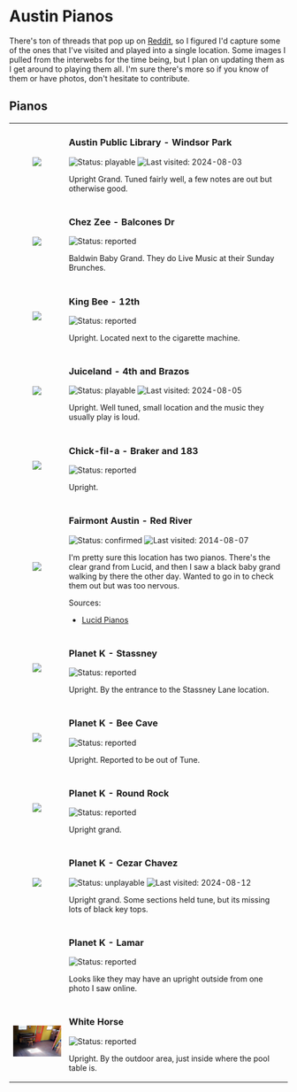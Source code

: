 <!-- Generated by tools/gen/main.go -->

# Austin Pianos

There's ton of threads that pop up on [Reddit][], so I figured I'd capture some of the ones that I've visited and played
into a single location. Some images I pulled from the interwebs for the time being, but I plan on updating them as I get
around to playing them all. I'm sure there's more so if you know of them or have photos, don't hesitate to contribute.

[Reddit]: https://www.google.com/search?q=austin+pianos+site%3Areddit.com

## Pianos

<div align="center">
<table>
<tr><td align="center">
<img width="200" src="assets/images/windsor-park.jpg"/>

</td><td valign="top">

### Austin Public Library - Windsor Park

![Status: playable](https://img.shields.io/badge/status-playable-gray?style=for-the-badge)
![Last visited: 2024-08-03](https://img.shields.io/badge/last_visited-2024·08·03-gray?style=for-the-badge)

Upright Grand. Tuned fairly well, a few notes are out but otherwise good.


</td></tr>
<tr><td align="center">
<img width="300" src="https://media-cdn.tripadvisor.com/media/photo-s/02/36/c6/ed/seating-and-bar-area.jpg"/>

</td><td valign="top">

### Chez Zee - Balcones Dr

![Status: reported](https://img.shields.io/badge/status-reported-gray?style=for-the-badge)

Baldwin Baby Grand. They do Live Music at their Sunday Brunches.


</td></tr>
<tr><td align="center">
<img width="300" src="https://lh3.googleusercontent.com/p/AF1QipOeJEhrZawnhxeC1kR4nXXRqZCZoNPQc-tenWSb=s680-w680-h510"/>

</td><td valign="top">

### King Bee - 12th

![Status: reported](https://img.shields.io/badge/status-reported-gray?style=for-the-badge)

Upright. Located next to the cigarette machine.


</td></tr>
<tr><td align="center">
<img width="200" src="assets/images/juiceland-4th-brazos.jpg"/>

</td><td valign="top">

### Juiceland - 4th and Brazos

![Status: playable](https://img.shields.io/badge/status-playable-gray?style=for-the-badge)
![Last visited: 2024-08-05](https://img.shields.io/badge/last_visited-2024·08·05-gray?style=for-the-badge)

Upright. Well tuned, small location and the music they usually play is loud.


</td></tr>
<tr><td align="center">
<img width="300" src="https://lh3.googleusercontent.com/p/AF1QipNWi3T4ReFpjLBzjilQPTUPxl_r-1WZ-M9IQy4L=s680-w680-h510"/>

</td><td valign="top">

### Chick-fil-a - Braker and 183

![Status: reported](https://img.shields.io/badge/status-reported-gray?style=for-the-badge)

Upright.


</td></tr>
<tr><td align="center">
<img width="300" src="https://www.lucidpianos.com/wp-content/uploads/2020/04/9-custompiano-fairmonthotel-austintx-lucididyllicexcellence.jpg"/>

</td><td valign="top">

### Fairmont Austin - Red River

![Status: confirmed](https://img.shields.io/badge/status-confirmed-gray?style=for-the-badge)
![Last visited: 2014-08-07](https://img.shields.io/badge/last_visited-2014·08·07-gray?style=for-the-badge)

I'm pretty sure this location has two pianos. There's the clear grand from Lucid, and then I saw a black baby
grand walking by there the other day. Wanted to go in to check them out but was too nervous.

Sources:
- [Lucid Pianos](https://www.lucidpianos.com/portfolio/custom-piano-fairmont-hotel-austin-tx/)

</td></tr>
<tr><td align="center">
<img width="200" src="https://lh3.googleusercontent.com/p/AF1QipObS3eTNjr-utSbgGfGNsaGLvNk3vdJ118rgq8j=s680-w680-h510"/>

</td><td valign="top">

### Planet K - Stassney

![Status: reported](https://img.shields.io/badge/status-reported-gray?style=for-the-badge)

Upright. By the entrance to the Stassney Lane location.


</td></tr>
<tr><td align="center">
<img width="200" src="https://lh3.googleusercontent.com/p/AF1QipMWstQRFZyOxX9MNwIhWigKrqIAixm-fh8N8yMc=s680-w680-h510"/>

</td><td valign="top">

### Planet K - Bee Cave

![Status: reported](https://img.shields.io/badge/status-reported-gray?style=for-the-badge)

Upright. Reported to be out of Tune.


</td></tr>
<tr><td align="center">
<img width="300" src="https://lh3.googleusercontent.com/p/AF1QipNxFp_uBaAzZ2VStXSQeE-uz9WluTXs2j2UnVMs=s680-w680-h510"/>

</td><td valign="top">

### Planet K - Round Rock

![Status: reported](https://img.shields.io/badge/status-reported-gray?style=for-the-badge)

Upright grand.


</td></tr>
<tr><td align="center">
<img width="300" src="assets/images/planet-k-ceasar-chavez.jpg"/>

</td><td valign="top">

### Planet K - Cezar Chavez

![Status: unplayable](https://img.shields.io/badge/status-unplayable-gray?style=for-the-badge)
![Last visited: 2024-08-12](https://img.shields.io/badge/last_visited-2024·08·12-gray?style=for-the-badge)

Upright grand. Some sections held tune, but its missing lots of black key tops.


</td></tr>
<tr><td align="center">

</td><td valign="top">

### Planet K - Lamar

![Status: reported](https://img.shields.io/badge/status-reported-gray?style=for-the-badge)

Looks like they may have an upright outside from one photo I saw online.


</td></tr>
<tr><td align="center">
<img width="300" src="assets/images/white-horse.png"/>

</td><td valign="top">

### White Horse

![Status: reported](https://img.shields.io/badge/status-reported-gray?style=for-the-badge)

Upright. By the outdoor area, just inside where the pool table is.


</td></tr>

</table>
</div>
